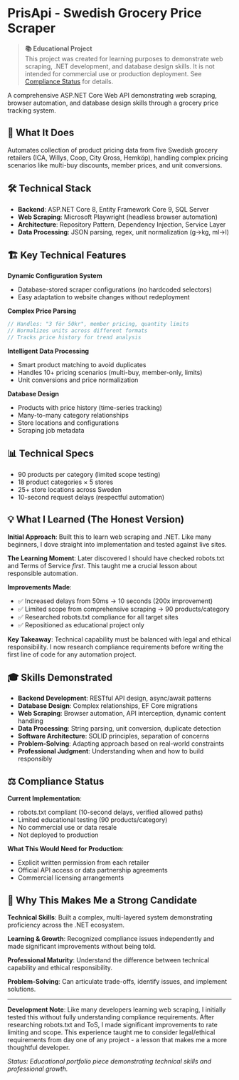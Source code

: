 # PrisApi - Swedish Grocery Price Scraper

> **📚 Educational Project**  
> This project was created for learning purposes to demonstrate web scraping, .NET development, and database design skills. It is not intended for commercial use or production deployment. See [Compliance Status](#️-compliance-status) for details.

A comprehensive ASP.NET Core Web API demonstrating web scraping, browser automation, and database design skills through a grocery price tracking system.

## 🎯 What It Does

Automates collection of product pricing data from five Swedish grocery retailers (ICA, Willys, Coop, City Gross, Hemköp), handling complex pricing scenarios like multi-buy discounts, member prices, and unit conversions.

## 🛠️ Technical Stack

- **Backend**: ASP.NET Core 8, Entity Framework Core 9, SQL Server
- **Web Scraping**: Microsoft Playwright (headless browser automation)
- **Architecture**: Repository Pattern, Dependency Injection, Service Layer
- **Data Processing**: JSON parsing, regex, unit normalization (g→kg, ml→l)

## 🏗️ Key Technical Features

**Dynamic Configuration System**
- Database-stored scraper configurations (no hardcoded selectors)
- Easy adaptation to website changes without redeployment

**Complex Price Parsing**
```csharp
// Handles: "3 för 50kr", member pricing, quantity limits
// Normalizes units across different formats
// Tracks price history for trend analysis
```

**Intelligent Data Processing**
- Smart product matching to avoid duplicates
- Handles 10+ pricing scenarios (multi-buy, member-only, limits)
- Unit conversions and price normalization

**Database Design**
- Products with price history (time-series tracking)
- Many-to-many category relationships
- Store locations and configurations
- Scraping job metadata

## 📊 Technical Specs

- 90 products per category (limited scope testing)
- 18 product categories × 5 stores
- 25+ store locations across Sweden
- 10-second request delays (respectful automation)

## 💡 What I Learned (The Honest Version)

**Initial Approach**: Built this to learn web scraping and .NET. Like many beginners, I dove straight into implementation and tested against live sites.

**The Learning Moment**: Later discovered I should have checked robots.txt and Terms of Service *first*. This taught me a crucial lesson about responsible automation.

**Improvements Made**:
- ✅ Increased delays from 50ms → 10 seconds (200x improvement)
- ✅ Limited scope from comprehensive scraping → 90 products/category
- ✅ Researched robots.txt compliance for all target sites
- ✅ Repositioned as educational project only

**Key Takeaway**: Technical capability must be balanced with legal and ethical responsibility. I now research compliance requirements before writing the first line of code for any automation project.

## 🎓 Skills Demonstrated

- **Backend Development**: RESTful API design, async/await patterns
- **Database Design**: Complex relationships, EF Core migrations
- **Web Scraping**: Browser automation, API interception, dynamic content handling
- **Data Processing**: String parsing, unit conversion, duplicate detection
- **Software Architecture**: SOLID principles, separation of concerns
- **Problem-Solving**: Adapting approach based on real-world constraints
- **Professional Judgment**: Understanding when and how to build responsibly

## ⚖️ Compliance Status

**Current Implementation**:
- robots.txt compliant (10-second delays, verified allowed paths)
- Limited educational testing (90 products/category)
- No commercial use or data resale
- Not deployed to production

**What This Would Need for Production**:
- Explicit written permission from each retailer
- Official API access or data partnership agreements
- Commercial licensing arrangements

## 💼 Why This Makes Me a Strong Candidate

**Technical Skills**: Built a complex, multi-layered system demonstrating proficiency across the .NET ecosystem.

**Learning & Growth**: Recognized compliance issues independently and made significant improvements without being told.

**Professional Maturity**: Understand the difference between technical capability and ethical responsibility.

**Problem-Solving**: Can articulate trade-offs, identify issues, and implement solutions.

---

**Development Note**: Like many developers learning web scraping, I initially tested this without fully understanding compliance requirements. After researching robots.txt and ToS, I made significant improvements to rate limiting and scope. This experience taught me to consider legal/ethical requirements from day one of any project - a lesson that makes me a more thoughtful developer.

*Status: Educational portfolio piece demonstrating technical skills and professional growth.*